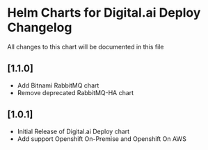 # Helm Charts for Digital.ai Deploy Changelog
All changes to this chart will be documented in this file

## [1.1.0]
* Add Bitnami RabbitMQ chart
* Remove deprecated RabbitMQ-HA chart

## [1.0.1]
* Initial Release of Digital.ai Deploy chart
* Add support Openshift On-Premise and Openshift On AWS

